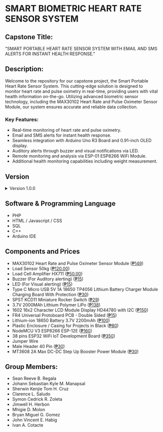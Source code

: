 # SMART BIOMETRIC HEART RATE SENSOR SYSTEM 

## Capstone Title:
"SMART PORTABLE HEART RATE SENSOR SYSTEM WITH EMAIL AND SMS ALERTS FOR INSTANT HEALTH RESPONSE."

## Description:
Welcome to the repository for our capstone project, the Smart Portable Heart Rate Sensor System. This cutting-edge solution is designed to monitor heart rate and pulse oximetry in real-time, providing users with vital health information on-the-go. Utilizing advanced biometric sensor technology, including the MAX30102 Heart Rate and Pulse Oximeter Sensor Module, our system ensures accurate and reliable data collection.

### Key Features:
- Real-time monitoring of heart rate and pulse oximetry.
- Email and SMS alerts for instant health response.
- Seamless integration with Arduino Uno R3 Board and 0.91-inch OLED display.
- Auditory alerts through buzzer and visual notifications via LED.
- Remote monitoring and analysis via ESP-01 ESP8266 WiFi Module.
- Additional health monitoring capabilities including weight measurement.

## Version
<details>
<summary>Version 1.0.0</summary>

1. **Enhanced Heart Rate Monitoring:**
   - Improved accuracy through optimized calculations.
   - Implemented a 20-second interval for printing heartbeat averages.
   
2. **OLED Display Enhancements:**
   - Integrated bitmap logos for visual indication.
   - Enhanced user prompts for proper finger placement.
   
3. **System Timing and Intervals:**
   - Initiated measurements upon detecting the first heartbeat.
   - Included elapsed time tracking for precise timing.
   
4. **Buzzer Alerts:**
   - Incorporated alerts triggered with each heartbeat average print.

</details>

## Software & Programming Language
- PHP
- HTML / Javascript / CSS
- SQL
- C++
- Arduino IDE

## Components and Prices
* MAX30102 Heart Rate and Pulse Oximeter Sensor Module ([₱149](https://www.makerlab-electronics.com/products/max30102-heart-rate-and-pulse-oximeter-sensor-module-black))
* Load Sensor 50kg ([₱120.00](https://www.makerlab-electronics.com/products/load-sensor-50kg))
* Load Cell Amplifier HX711 ([₱50.00](https://makerlab-electronics.com/products/load-cell-amplifier-hx711))
* Buzzer (For Auditory alerting) ([₱15](#))
* LED (For Visual alerting) ([₱15](#))
* Type C Micro USB 5V 1A 18650 TP4056 Lithium Battery Charger Module Charging Board With Protection ([₱30](https://www.makerlab-electronics.com/products/type-c-micro-usb-5v-1a-18650-tp4056-lithium-battery-charger-module-charging-board-with-protection))
* SPST KCD11 Miniature Rocker Switch ([₱29](https://www.makerlab-electronics.com/products/spst-kcd11-miniature-rocker-switch-5pcs))
* 3.7V 2000MAh Lithium Polymer LiPo ([₱138](https://www.lazada.com.ph/products/i4264911900-s23852767060.html?urlFlag=true&mp=1&tradePath=omItm&tradeOrderId=865368657384047&tradeOrderLineId=865368657484047&spm=spm%3Da2o42.order_details.item_title.1))
* 1602 16x2 Character LCD Module Display HD44780 with I2C ([₱150](https://www.makerlab-electronics.com/products/16x2-lcd-display-i2c-white-on-blue))
* FR4 Universal Protoboard PCB - Double Sided ([₱15](https://www.makerlab-electronics.com/products/fr4-universal-protoboard-pcb-double-sided))
* Lithium-ion 18650 Battery 3.7V 2200mAh  ([₱100](https://www.makerlab-electronics.com/products/pkcell-lithium-ion-18650-21700-battery-3-7v-true-rated-18650-2200mah-3000mah-3350mah-4500mah-rechargeable-battery-for-power-bank-flashlight-mini-fan))
* Plastic Enclosure / Casing for Projects in Black ([₱80](https://www.lazada.com.ph/products/i1380034596-s5101438068.html?urlFlag=true&mp=1&tradePath=omItm&tradeOrderId=861713495484047&tradeOrderLineId=861713495584047&spm=spm%3Da2o42.order_details.item_title.1))
* NodeMCU V3 ESP8266 ESP-12E ([₱160](https://www.makerlab-electronics.com/products/nodemcu-v3-esp8266-esp-12e))
* 38 pins ESP32 WiFi IoT Development Board ([₱350](https://www.makerlab-electronics.com/products/30-pins-and-38-pins-esp32-wifi-iot-development-board))
* Jumper Wire
* Male Header 40 Pin ([₱30](https://www.makerlab-electronics.com/products/hirel-female-male-header-40-pin-machined-pin))
* MT3608 2A Max DC-DC Step Up Booster Power Module ([₱30](https://www.makerlab-electronics.com/products/mt3608-2a-max-dc-dc-step-up-booster-power-module))

## Group Members:
- Sean Reeve B. Regala
- Johann Sebastian Kyle M. Manapsal
- Sherwin Kenjie Tom H. Cruz
- Clarence L. Saludo
- Symon Cedrick R. Zoleta
- Jimwell H. Herbon
- Mhigie D. Molon
- Bryan Miguel G. Gomez
- John Vincent E. Habig
- Ivan A. Cotacte 